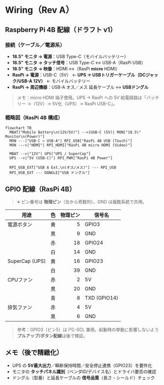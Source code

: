 # Wiring（Rev A）

## **Raspberry Pi 4B 配線（ドラフト v1）**

### **接続（ケーブル／電源系）**

- **18.5" モニタ → 電源**：USB Type-C（モバイルバッテリー）
- **18.5" モニタ → タッチ信号**：USB Type-C ↔ USB-A（RasPi USB）
- **18.5" モニタ → 映像**：HDMI ↔（RasPi **micro** HDMI）
- **RasPi → 電源**：USB-C（5V） ← **UPS → USBトリガーケーブル（DCジャック/USB-A 12V）** ← モバイルバッテリー
- **RasPi → 周辺機器**：USB-A オス／メス 延長ケーブル ↔ **USBドングル**

> メモ：micro HDMI 端子使用。UPS → RasPi への 5V 給電経路は「バッテリー →（12V）→ 5V化（UPS）→ RasPi USB-C」。

### **概略図（RasPi 4B 構成）**

```mermaid
flowchart TB
  MBAT["Mobile Battery\n(12V/5V)"] -->|USB-C (5V)| MON["18.5\" Monitor\n(Power)"]
  MON ---|"USB-C ↔ USB-A"| RPI_USB["RasPi 4B USB (Touch)"]
  MON --->|"HDMI"| RPI_HDMI["RasPi 4B micro HDMI (Video)"]

  MBAT -->|"12V"| UPS["UPS / SuperCap"]
  UPS -->|"5V (USB-C)"| RPI_PWR["RasPi 4B Power"]

  RPI_USB_EXT["USB A Ext.\n(オス/メス)"] --- RPI_USB
  RPI_USB_EXT --- DONGLE["USB ドングル"]
```

## **GPIO 配線（RasPi 4B）**

> ※ ピン番号は **物理ピン**（左から奇数列）。GND は複数系統で共用。

| 用途           | 色  | 物理ピン | 信号名       |
|----------------|-----|---------:|--------------|
| 電源ボタン     | 黄  | 5        | GPIO3        |
|                | 黒  | 9        | GND          |
|                | 赤  | 18       | GPIO24       |
|                | 白  | 14       | GND          |
| SuperCap (UPS) | 黄  | 16       | GPIO23       |
|                | 白  | 39       | GND          |
| CPUファン      | 赤  | 2        | 5V           |
|                | 黒  | 20       | GND          |
|                | 青  | 8        | TXD (GPIO14) |
| 排気ファン     | 赤  | 4        | 5V           |
|                | 黒  | 6        | GND          |

> 参考：GPIO3（ピン5）は I²C-SCL 兼用。起動時の挙動に影響しないよう **プルアップ/ボタン配線**は後で検証。

## **メモ（後で精緻化）**

- UPS の **5V最大出力**／瞬断保持時間／安全停止連携（GPIO23）を要件化  
- モニタの **タッチパネル識別**（ベンダID/デバイス名）とドライバ要否の確認  
- ドングル（型番）と延長ケーブルの **信号品質**（長さ・シールド）チェック
